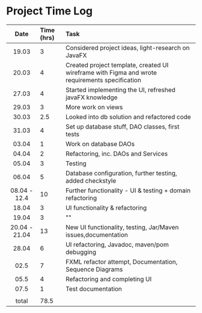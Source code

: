 # Project Time Log

|     Date      | Time (hrs) | Task                                                                                           |
| :-----------: | :--------- | :--------------------------------------------------------------------------------------------- |
|     19.03     | 3          | Considered project ideas, light-research on JavaFX                                             |
|     20.03     | 4          | Created project template, created UI wireframe with Figma and wrote requirements specification |
|     27.03     | 4          | Started implementing the UI, refreshed javaFX knowledge                                        |
|     29.03     | 3          | More work on views                                                                             |
|     30.03     | 2.5        | Looked into db solution and refactored code                                                    |
|     31.03     | 4          | Set up database stuff, DAO classes, first tests                                                |
|     03.04     | 1          | Work on database DAOs                                                                          |
|     04.04     | 2          | Refactoring, inc. DAOs and Services                                                            |
|     05.04     | 3          | Testing                                                                                        |
|     06.04     | 5          | Database configuration, further testing, added checkstyle                                      |
| 08.04 - 12.4  | 10         | Further functionality - UI & testing + domain refactoring                                      |
|     18.04     | 3          | UI functionality & refactoring                                                                 |
|     19.04     | 3          | ""                                                                                             |
| 20.04 - 21.04 | 13         | New UI functionality, testing, Jar/Maven issues,documentation                                  |
|     28.04     | 6          | UI refactoring, Javadoc, maven/pom debugging                                                   |
|     02.5      | 7          | FXML refactor attempt, Documentation, Sequence Diagrams                                        |
|     05.5      | 4          | Refactoring and completing UI                                                                  |
|     07.5      | 1          | Test documentation                                                                             |
|               |            |                                                                                                |
|     total     | 78.5       |
